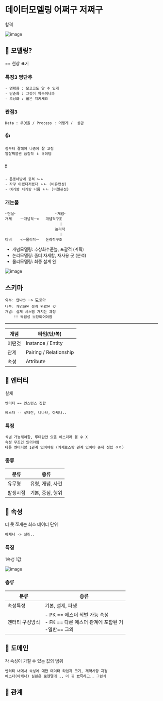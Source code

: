 # 데이터모델링 어쩌구 저쩌구
합격

![image](https://github.com/annamon/fsqld/assets/26790791/8c7feaae-1042-4652-aae5-5e585c1c253c)
## 🤨 모델링?
== 현상 표기
### 특징3 **명단추**
    - 명확화 : 모코코도 알 수 있게
    - 단순화 : 그것이 약속이니까
    - 추상화 : 룰은 지키세요
### 관점3
    Data : 무엇을 / Process : 어떻게 /  상관
### 👍
    첨부터 잘해야 나중에 잘 고침
    알잘딱깔센 품질작 ㅎ ㅐ야댐
### ❗
    - 온동네방네 중복 ㄴㄴ
    - 자꾸 이랬다저랬다 ㄴㄴ (비유연성)
    - 여기랑 저기랑 다름 ㄴㄴ (비일관성)
### 개논물
```
~현실~                  ~개념~
개체    ㅡ개념적ㅡ>   개념적구조
                         ㅣ
                       논리적
                         ㅣ
디비    <ㅡ물리적ㅡ   논리적구조
```

- 개념모델링: 추상화수준높, 포괄적 (계획)
- 논리모델링: 좀더 자세함, 재사용 굿 (분석)
- 물리모델링: 최종 설계 완

![image](https://github.com/annamon/fsqld/assets/26790791/e15b15b9-a33b-494a-8e09-274a072f6e7f)

## 스키마
    외부: 안나🙄 ㅡ> 💻로아
    내부: 개념화된 설계 완료된 것
    개념: 실제 시스템 거치는 과정
        !! 독립성 보장되어야함

---



| 개념 | 타입(단/복) |
| ---- | ---- |
|어떤것 | Instance / Entity |
|관계 | Pairing / Relationship|
|속성| Attribute|

## 🎈 엔터티
실체

    엔터티 == 인스턴스 집합
    
    에스더 -- 루테란, 니나브, 아제나..
### 특징
    식별 가능해야함, 루테란만 있음 에스더라 볼 수 X
    속성 무조건 있어야됨
    다른 엔터티랑 1관계 있어야됨 (카제로스랑 관계 있어야 존재 성립 ㅇㅇ)
### 종류
| 분류 | 종류 |
| ---- | ---- |
|유무형| 유형, 개념, 사건 |
|발생시점| 기본, 중심, 행위 |

## 🎈 속성
더 못 쪼개는 최소 데이터 단위
```
아제나 -> 실린.. 
```
### 특징
1속성 1값

![image](https://github.com/annamon/fsqld/assets/26790791/88157011-41e9-48f3-9bfc-7b7b9c645d0f)
### 종류
| 분류 | 종류 |
| ---- | ---- |
|속성특정| 기본, 설계, 파생 |
|엔터티 구성방식| - PK == 에스더 식별 가능 속성<br/>- FK == 다른 에스더 관계에 포함된 거<br/>-일반== 그외|

## 🎈 도메인
각 속성이 가질 수 있는 값의 범위
```
엔터티 내에서 속성에 대한 데이터 타입과 크기, 제약사항 지정
에스더(아제나) 실린은 로헨델에 ,, 머 귀 뾰족하고,, 그런식
```
## 🎈 관계

